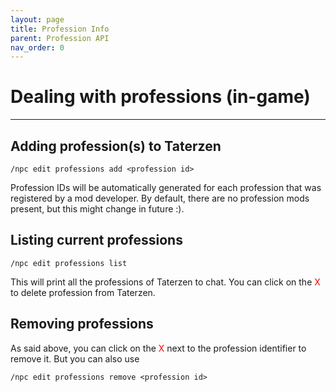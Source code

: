```yaml
---
layout: page
title: Profession Info
parent: Profession API
nav_order: 0
---
```



# Dealing with professions (in-game)

---


## Adding profession(s) to Taterzen
```
/npc edit professions add <profession id>
```
Profession IDs will be automatically generated for each profession
that was registered by a mod developer. By default, there are no
profession mods present, but this might change in future :).

## Listing current professions
```
/npc edit professions list
```
This will print all the professions of Taterzen to chat.
You can click on the <span style="color:red">X</span> to delete profession from Taterzen.

## Removing professions
As said above, you can click on the <span style="color:red">X</span> next to the profession
identifier to remove it. But you can also use
```
/npc edit professions remove <profession id>
```
